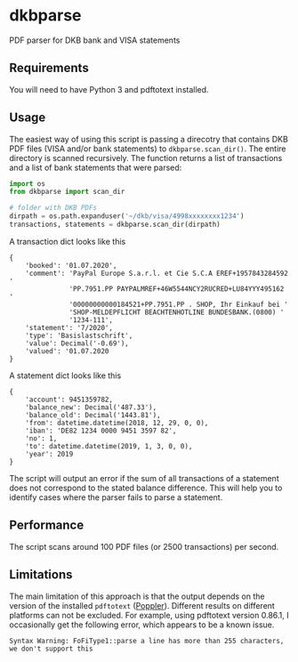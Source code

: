 # dkbparse
PDF parser for DKB bank and VISA statements

## Requirements
You will need to have Python 3 and pdftotext installed.

## Usage
The easiest way of using this script is passing a direcotry that contains DKB PDF files (VISA and/or bank statements) to `dkbparse.scan_dir()`. The entire directory is scanned recursively. The function returns a list of transactions and a list of bank statements that were parsed:

```python
import os
from dkbparse import scan_dir

# folder with DKB PDFs
dirpath = os.path.expanduser('~/dkb/visa/4998xxxxxxxx1234') 
transactions, statements = dkbparse.scan_dir(dirpath)
```

A transaction dict looks like this
```
{   
    'booked': '01.07.2020',
    'comment': 'PayPal Europe S.a.r.l. et Cie S.C.A EREF+1957843284592 '
               'PP.7951.PP PAYPALMREF+46W5544NCY2RUCRED+LU84YYY495162 '
               '00000000000184521+PP.7951.PP . SHOP, Ihr Einkauf bei '
               'SHOP-MELDEPFLICHT BEACHTENHOTLINE BUNDESBANK.(0800) '
               '1234-111',
    'statement': '7/2020',
    'type': 'Basislastschrift',
    'value': Decimal('-0.69'),
    'valued': '01.07.2020
}
```

A statement dict looks like this
```
{   
    'account': 9451359782,
    'balance_new': Decimal('487.33'),
    'balance_old': Decimal('1443.81'),
    'from': datetime.datetime(2018, 12, 29, 0, 0),
    'iban': 'DE82 1234 0000 9451 3597 82',
    'no': 1,
    'to': datetime.datetime(2019, 1, 3, 0, 0),
    'year': 2019
}
```

The script will output an error if the sum of all transactions of a statement does not correspond to the stated balance difference. This will help you to identify cases where the parser fails to parse a statement.

## Performance

The script scans around 100 PDF files (or 2500 transactions) per second.

## Limitations

The main limitation of this approach is that the output depends on the version of the installed `pdftotext` ([Poppler](https://poppler.freedesktop.org/)). Different results on different platforms can not be excluded. For example, using pdftotext version 0.86.1, I occasionally get the following error, which appears to be a known issue.
```
Syntax Warning: FoFiType1::parse a line has more than 255 characters, we don't support this
```
